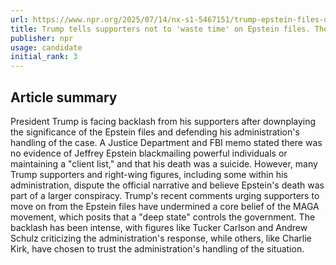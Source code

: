 ```yaml
---
url: https://www.npr.org/2025/07/14/nx-s1-5467151/trump-epstein-files-doj-fbi-maga
title: Trump tells supporters not to 'waste time' on Epstein files. They're not happy
publisher: npr
usage: candidate
initial_rank: 3
---
```

## Article summary
President Trump is facing backlash from his supporters after downplaying the significance of the Epstein files and defending his administration's handling of the case. A Justice Department and FBI memo stated there was no evidence of Jeffrey Epstein blackmailing powerful individuals or maintaining a "client list," and that his death was a suicide. However, many Trump supporters and right-wing figures, including some within his administration, dispute the official narrative and believe Epstein's death was part of a larger conspiracy. Trump's recent comments urging supporters to move on from the Epstein files have undermined a core belief of the MAGA movement, which posits that a "deep state" controls the government. The backlash has been intense, with figures like Tucker Carlson and Andrew Schulz criticizing the administration's response, while others, like Charlie Kirk, have chosen to trust the administration's handling of the situation.

